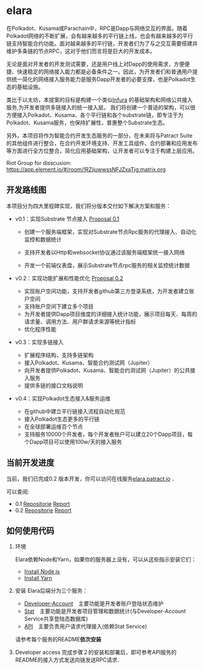 # elara

在Polkadot、Kusama或Parachain中，RPC是Dapp与网络交互的界面。随着Polkadot网络的不断扩展，会有越来越多的平行链上线，也会有越来越多的平行链支持智能合约功能。面对越来越多的平行链，开发者们为了与之交互需要搭建并维护多条链的节点RPC，这对于他们而言将是巨大的开发成本。

无论是面对开发者的开发测试需要，还是用户线上对Dapp的使用需求，方便便捷、快速稳定的网络接入能力都是必备条件之一。因此，为开发者们和普通用户提供统一简化的网络接入服务能力是服务Dapp开发者的必要支撑，也是Polkadot生态的基础设施。

类比于以太坊，本提案的目标是构建一个类似[Infura](infura.io) 的基础架构和网络公共接入服务,为开发者提供多链接入的统一接入层。 我们将创建一个普适的架构，可以很方便接入Polkadot、Kusama、各个平行链和各个substrate链，即专注于为Polkadot、Kusama服务，也保持扩展性，普惠整个Substrate生态。

另外，本项目将作为智能合约开发生态服务的一部分，在未来将与Patract Suite的其他组件进行整合，在合约开发环境支持、开发工具组件、合约部署和应用发布等方面进行全方位整合，简化应用基础架构，让开发者可以专注于构建上层应用。

Riot Group for disscusion: https://app.element.io/#/room/!RZjiuwwssNFJZxaTjg:matrix.org

## 开发路线图

本项目分为四大里程碑实现，我们将分版本交付如下解决方案和服务：

- v0.1：实现Substrate 节点接入 [Proposal 0.1](https://polkadot.polkassembly.io/post/103)

  - 创建一个服务端框架，实现对Substrate节点Rpc服务的代理接入、自动化监控和数据统计

  - 支持开发者以Http和websocket协议通过该服务端框架统一接入网络
  - 开发一个前端仪表盘，展示Substrate节点rpc服务的相关监控统计数据
  
- v0.2：实现功能扩展和性能优化 [Proposal 0.2](https://polkadot.polkassembly.io/post/141)

  - 实现账户空间功能，支持开发者github第三方登录系统，为开发者建立账户空间
  - 支持账户空间下建立多个项目
  - 为开发者提供Dapp项目维度的详细接入统计功能，展示项目每天、每周的请求量、调用方法、用户群请求来源等统计指标
  - 优化程序性能

  
- v0.3：实现多链接入

  - 扩展程序结构，支持多链架构
  - 接入Polkadot、Kusama、智能合约测试网（Jupiter）
  - 向开发者提供Polkadot、Kusama、智能合约测试网（Jupiter）的公共接入服务
  - 提供多链的接口文档说明

- v0.4：实现Polkadot生态接入&服务运维

  - 在github中建立平行链接入流程自动化规范
  - 接入Polkadot生态更多的平行链
  - 在全球部署运维百个节点
  - 支持服务10000个开发者，每个开发者账户可以建立20个Dapp项目，每个Dapp项目可以使用100w/天的接入服务

## 当前开发进度


当前，我们已完成0.2 版本开发，你可以访问在线服务[elara.patract.io](https://elara.patract.io/) ．

可以查阅: 
- 0.1 [Repositorie](https://github.com/patractlabs/elara/tree/0.1/) [ Report ](https://polkadot.polkassembly.io/post/139) 
- 0.2 [Repositorie](https://github.com/patractlabs/elara/tree/0.2/) [ Report ](https://polkadot.polkassembly.io/post/192) 


## 如何使用代码

1. 环境

    Elara依赖Node和Yarn，如果你的服务器上没有，可以从这些指示安装它们：
    - [Install Node.js](https://nodejs.org/en/download/)
    - [Install Yarn](https://yarnpkg.com/lang/en/docs/install/)

   
2. 安装
     Elara后端分为三个服务：
    - [Developer-Account](https://github.com/patractlabs/elara/tree/master/packages/account)　主要功能是开发者账户登陆状态维护
    - [Stat](https://github.com/patractlabs/elara/tree/master/packages/stat)　主要功能是开发者项目管理和数据统计(与Developer-Account Service共享登陆态数据库)
    - [API](https://github.com/patractlabs/elara/tree/master/packages/api)　主要负责用户请求代理接入(依赖Stat Service)

    请参考每个服务的README**依次安装**

3.  Developer access
    完成步骤２的安装和部署后，即可参考API服务的README的接入方式发送向链发送RPC请求．
